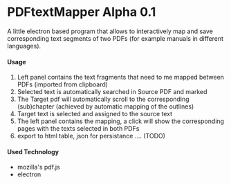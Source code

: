 # PDFtextMapper Alpha 0.1

A little electron based program that allows to interactively map and save
corresponding text segments of two PDFs (for example manuals in different languages). 

#### Usage

1. Left panel contains the text fragments that need to me mapped between PDFs (imported from clipboard) 
2. Selected text is automatically searched in Source PDF and marked
3. The Target pdf will automatically scroll to the corresponding (sub)chapter (achieved by automatic mapping of the outlines)
4. Target text is selected and assigned to the source text
5. The left panel contains the mapping, a click will show the corresponding pages with the texts selected in both PDFs
6. export to html table, json for persistance .... (TODO)

#### Used Technology

* mozilla's pdf.js
* electron

